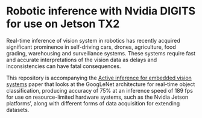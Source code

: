# Robotic inference with Nvidia DIGITS for use on Jetson TX2 

Real-time inference of vision system in robotics has recently acquired significant prominence in self-driving cars, drones, agriculture, food grading, warehousing and surveillance systems. These systems require fast and accurate interpretations of the vision data as delays and inconsistencies can have fatal consequences.

This repository is accompanying the [Active inference for embedded vision systems](https://docs.wixstatic.com/ugd/850e97_e0235acaf1094de3b623d4920907e849.pdf) paper that looks at the GoogLeNet architecture for real-time object classification, producing accuracy of 75% at an inference speed of 189 fps for use on resource-limited hardware systems, such as the Nvidia Jetson platforms’, along with different forms of data acquisition for extending datasets.
